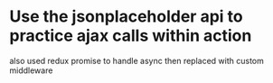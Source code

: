 # Use the jsonplaceholder api to practice ajax calls within action

also used redux promise to handle async then replaced with custom middleware